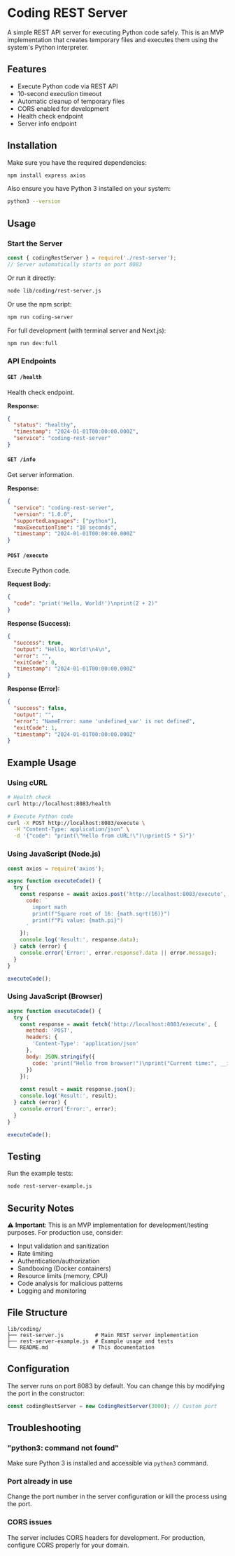 # Coding REST Server

A simple REST API server for executing Python code safely. This is an MVP implementation that creates temporary files and executes them using the system's Python interpreter.

## Features

- Execute Python code via REST API
- 10-second execution timeout
- Automatic cleanup of temporary files
- CORS enabled for development
- Health check endpoint
- Server info endpoint

## Installation

Make sure you have the required dependencies:

```bash
npm install express axios
```

Also ensure you have Python 3 installed on your system:

```bash
python3 --version
```

## Usage

### Start the Server

```javascript
const { codingRestServer } = require('./rest-server');
// Server automatically starts on port 8083
```

Or run it directly:

```bash
node lib/coding/rest-server.js
```

Or use the npm script:

```bash
npm run coding-server
```

For full development (with terminal server and Next.js):

```bash
npm run dev:full
```

### API Endpoints

#### `GET /health`
Health check endpoint.

**Response:**
```json
{
  "status": "healthy",
  "timestamp": "2024-01-01T00:00:00.000Z",
  "service": "coding-rest-server"
}
```

#### `GET /info`
Get server information.

**Response:**
```json
{
  "service": "coding-rest-server",
  "version": "1.0.0",
  "supportedLanguages": ["python"],
  "maxExecutionTime": "10 seconds",
  "timestamp": "2024-01-01T00:00:00.000Z"
}
```

#### `POST /execute`
Execute Python code.

**Request Body:**
```json
{
  "code": "print('Hello, World!')\nprint(2 + 2)"
}
```

**Response (Success):**
```json
{
  "success": true,
  "output": "Hello, World!\n4\n",
  "error": "",
  "exitCode": 0,
  "timestamp": "2024-01-01T00:00:00.000Z"
}
```

**Response (Error):**
```json
{
  "success": false,
  "output": "",
  "error": "NameError: name 'undefined_var' is not defined",
  "exitCode": 1,
  "timestamp": "2024-01-01T00:00:00.000Z"
}
```

## Example Usage

### Using cURL

```bash
# Health check
curl http://localhost:8083/health

# Execute Python code
curl -X POST http://localhost:8083/execute \
  -H "Content-Type: application/json" \
  -d '{"code": "print(\"Hello from cURL!\")\nprint(5 * 5)"}'
```

### Using JavaScript (Node.js)

```javascript
const axios = require('axios');

async function executeCode() {
  try {
    const response = await axios.post('http://localhost:8083/execute', {
      code: `
        import math
        print(f"Square root of 16: {math.sqrt(16)}")
        print(f"Pi value: {math.pi}")
      `
    });
    console.log('Result:', response.data);
  } catch (error) {
    console.error('Error:', error.response?.data || error.message);
  }
}

executeCode();
```

### Using JavaScript (Browser)

```javascript
async function executeCode() {
  try {
    const response = await fetch('http://localhost:8083/execute', {
      method: 'POST',
      headers: {
        'Content-Type': 'application/json'
      },
      body: JSON.stringify({
        code: 'print("Hello from browser!")\nprint("Current time:", __import__("datetime").datetime.now())'
      })
    });
    
    const result = await response.json();
    console.log('Result:', result);
  } catch (error) {
    console.error('Error:', error);
  }
}

executeCode();
```

## Testing

Run the example tests:

```bash
node rest-server-example.js
```

## Security Notes

⚠️ **Important**: This is an MVP implementation for development/testing purposes. For production use, consider:

- Input validation and sanitization
- Rate limiting
- Authentication/authorization
- Sandboxing (Docker containers)
- Resource limits (memory, CPU)
- Code analysis for malicious patterns
- Logging and monitoring

## File Structure

```
lib/coding/
├── rest-server.js          # Main REST server implementation
├── rest-server-example.js  # Example usage and tests
└── README.md              # This documentation
```

## Configuration

The server runs on port 8083 by default. You can change this by modifying the port in the constructor:

```javascript
const codingRestServer = new CodingRestServer(3000); // Custom port
```

## Troubleshooting

### "python3: command not found"
Make sure Python 3 is installed and accessible via `python3` command.

### Port already in use
Change the port number in the server configuration or kill the process using the port.

### CORS issues
The server includes CORS headers for development. For production, configure CORS properly for your domain. 